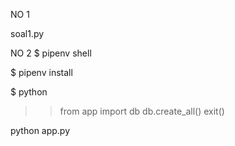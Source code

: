 NO 1

soal1.py

NO 2
$ pipenv shell


$ pipenv install


$ python
>> from app import db
>> db.create_all()
>> exit()

python app.py




